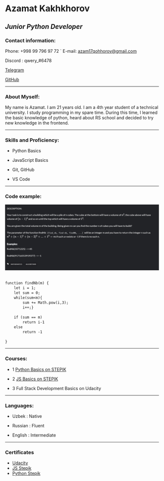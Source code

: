 # **Azamat Kakhkhorov**

## _Junior Python Developer_    

### Contact information:

Phone: +998 99 796 97 72
`
E-mail: azam17qohhorov@gmail.com

Discord : qwery_#6478

[Telegram](https://t.me/qwery_17)

[GitHub](https://github.com/azaqwery17)


*****************************
### About Myself:

My name is Azamat. I am 21 years old. I am a 4th year student 
of a technical university. I study programming in my spare 
time. During this time, I learned the basic knowledge of python, 
heard about RS school and decided to try new knowledge in the frontend.

*****************************
### Skills and Proficiency:

* Python Basics

* JavaScript Basics

* Git, GitHub

* VS Code

*****************************
### Code example:

![Task](img\task.png)


```

function findNb(m) {
    let i = 1;
    let sum = 0;
    while(sum<m){
        sum += Math.pow(i,3);
        i++;}

    if (sum == m)
        return i-1
    else
        return -1
    
}

```


*****************************
### Courses:
    
* 1 [Python Basics on STEPIK](https://stepik.org/course/58852/)

* 2 [JS Basics on STEPIK](https://stepik.org/course/2223)

* 3 Full Stack Development Basics on Udacity

*****************************
### Languages:

* Uzbek : Native

* Russian : Fluent

* English : Intermediate

*****************************
### Certificates
* [Udacity](https://s3-us-west-2.amazonaws.com/udacity-printer/production/certificates/4d86c0d5-9a8b-4638-a223-446f6fda8594.pdf)
* [JS Stepik](https://stepik.org/cert/1438206)
* [Python Stepik](https://stepik.org/cert/1065662)